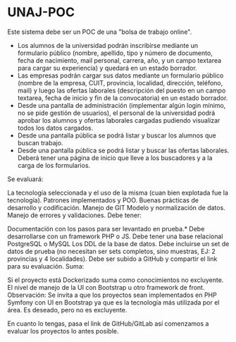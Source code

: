 # UNAJ-POC
Este sistema debe ser un POC de una "bolsa de trabajo online". 

<p><ul><li>Los alumnos de la universidad podrán inscribirse mediante un formulario público (nombre, apellido, tipo y número de documento, fecha de nacimiento, mail personal, carrera, año, y un campo textarea para cargar su experiencia) y quedará en un estado borrador.</li>
<li>Las empresas podrán cargar sus datos mediante un formulario público (nombre de la empresa, CUIT, provincia, localidad, dirección, teléfono, mail) y luego las ofertas laborales (descripción del puesto en un campo textarea, fecha de inicio y fin de la convocatoria) en un estado borrador.</li>
<li>Desde una pantalla de administración (implementar algún login mínimo, no se pide gestión de usuarios), el personal de la universidad podrá aprobar los alumnos y ofertas laborales cargadas pudiendo visualizar todos los datos cargados.</li>
<li>Desde una pantalla pública se podrá listar y buscar los alumnos que buscan trabajo.</li>
<li>Desde una pantalla pública se podrá listar y buscar las ofertas laborales.</li>
Deberá tener una página de inicio que lleve a los buscadores y a la carga de los formularios.</li></ul>
Se evaluará:</p>

La tecnología seleccionada y el uso de la misma (cuan bien explotada fue la tecnología).
Patrones implementados y POO.
Buenas prácticas de desarrollo y codificación.
Manejo de GIT
Modelo y normalización de datos.
Manejo de errores y validaciones.
Debe tener:

Documentación con los pasos para ser levantado en prueba.* Debe desarrollarse con un framework PHP o JS.
Debe tener una base relacional PostgreSQL o MySQL
Los DDL de la base de datos.
Debe incluirse un set de datos de prueba (no necesitan ser sets completos, sino muestras, EJ: 2 provincias y 4 localidades).
Debe ser subido a GitHub y compartir el link para su evaluación.
Suma:

Si el proyecto está Dockerizado suma como conocimientos no excluyente.
El nivel de manejo de la UI con Bootstrap u otro framework de front.
Observación: Se invita a que los proyectos sean implementados en PHP Symfony con UI en Bootstrap ya que es la tecnología más utilizada por el área. Es deseado, pero no es excluyente.

En cuanto lo tengas, pasa el link de GitHub/GitLab así comenzamos a evaluar los proyectos lo antes posible.
